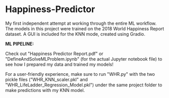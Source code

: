 # Happiness-Predictor
My first independent attempt at working through the entire ML workflow. The models in this project were trained on the 2018 World Happiness Report dataset. A GUI is included for the KNN mode, created using Gradio.

**ML PIPELINE:**

Check out "Happiness Predictor Report.pdf" or "DefineAndSolveMLProblem.ipynb" (for the actual Jupyter notebook file) to see how I prepared my data and trained my models!

For a user-friendly experience, make sure to run "WHR.py" with the two pickle files ("WHR_KNN_scaler.pkl" and "WHR_LifeLadder_Regression_Model.pkl") under the same project folder to make predictions with my KNN model.
